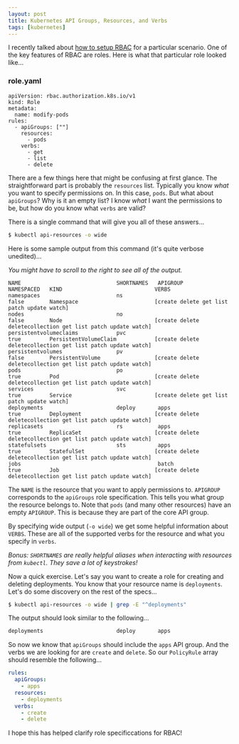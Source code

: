 ```yaml
---
layout: post
title: Kubernetes API Groups, Resources, and Verbs
tags: [kubernetes]
---
```


I recently talked about [how to setup RBAC](https://trstringer.com/kubectl-from-within-pod/) for a particular scenario. One of the key features of RBAC are roles. Here is what that particular role looked like...

### role.yaml

```
apiVersion: rbac.authorization.k8s.io/v1
kind: Role
metadata:
  name: modify-pods
rules:
  - apiGroups: [""]
    resources:
      - pods
    verbs:
      - get
      - list
      - delete
```

There are a few things here that might be confusing at first glance. The straightforward part is probably the `resources` list. Typically you know *what* you want to specify permissions on. In this case, `pods`. But what about `apiGroups`? Why is it an empty list? I know *what* I want the permissions to be, but how do you know what `verbs` are valid?

There is a single command that will give you all of these answers...

```bash
$ kubectl api-resources -o wide
```

Here is some sample output from this command (it's quite verbose unedited)...

*You might have to scroll to the right to see all of the output.*

```
NAME                              SHORTNAMES   APIGROUP                       NAMESPACED   KIND                             VERBS
namespaces                        ns                                          false        Namespace                        [create delete get list patch update watch]
nodes                             no                                          false        Node                             [create delete deletecollection get list patch update watch]
persistentvolumeclaims            pvc                                         true         PersistentVolumeClaim            [create delete deletecollection get list patch update watch]
persistentvolumes                 pv                                          false        PersistentVolume                 [create delete deletecollection get list patch update watch]
pods                              po                                          true         Pod                              [create delete deletecollection get list patch update watch]
services                          svc                                         true         Service                          [create delete get list patch update watch]
deployments                       deploy       apps                           true         Deployment                       [create delete deletecollection get list patch update watch]
replicasets                       rs           apps                           true         ReplicaSet                       [create delete deletecollection get list patch update watch]
statefulsets                      sts          apps                           true         StatefulSet                      [create delete deletecollection get list patch update watch]
jobs                                           batch                          true         Job                              [create delete deletecollection get list patch update watch]
```

The `NAME` is the resource that you want to apply permissions to. `APIGROUP` corresponds to the `apiGroups` role specification. This tells you what group the resource belongs to. Note that `pods` (and many other resources) have an empty `APIGROUP`. This is because they are part of the core API group.

By specifying wide output (`-o wide`) we get some helpful information about `VERBS`. These are all of the supported verbs for the resource and what you specify in `verbs`.

*Bonus: `SHORTNAMES` are really helpful aliases when interacting with resources from `kubectl`. They save a lot of keystrokes!*

Now a quick exercise. Let's say you want to create a role for creating and deleting deployments. You know that your resource name is `deployments`. Let's do some discovery on the rest of the specs...

```bash
$ kubectl api-resources -o wide | grep -E "^deployments"
```

The output should look similar to the following...

```bash
deployments                       deploy       apps                           true         Deployment                       [create delete deletecollection get list patch update watch]
```

So now we know that `apiGroups` should include the `apps` API group. And the verbs we are looking for are `create` and `delete`. So our `PolicyRule` array should resemble the following...

```yaml
rules:
  apiGroups:
    - apps
  resources:
    - deployments
  verbs:
    - create
    - delete 
```

I hope this has helped clarify role specificcations for RBAC!

